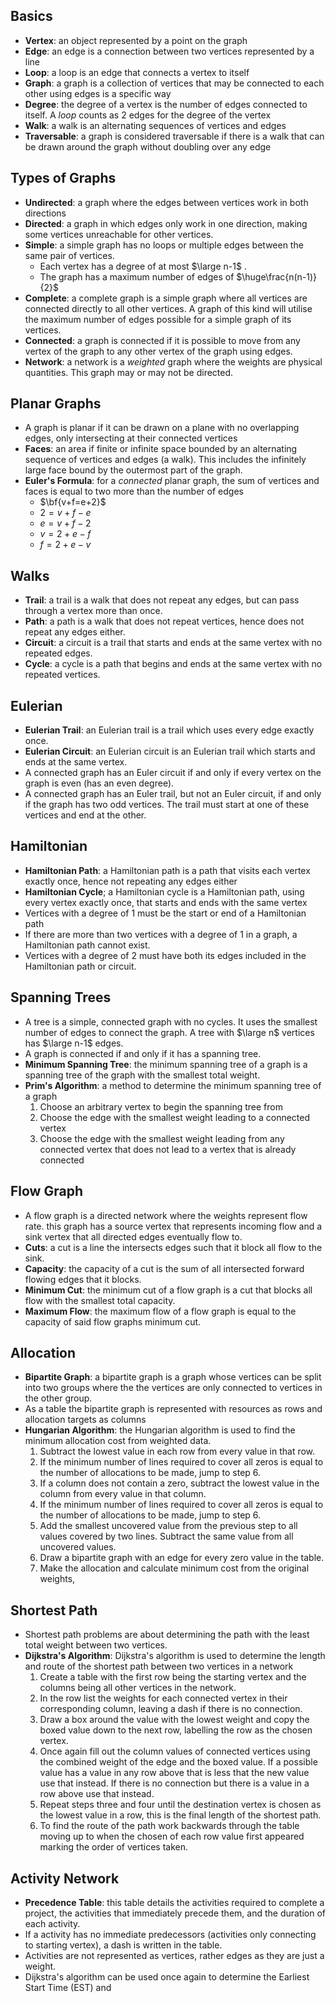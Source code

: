 ## Basics
- **Vertex**: an object represented by a point on the graph
- **Edge**: an edge is a connection between two vertices represented by a line
- **Loop**: a loop is an edge that connects a vertex to itself
- **Graph**: a graph is a collection of vertices that may be connected to each other using edges is a specific way
- **Degree**: the degree of a vertex is the number of edges connected to itself. A *loop* counts as 2 edges for the degree of the vertex
- **Walk**: a walk is an alternating sequences of vertices and edges
- **Traversable**: a graph is considered traversable if there is a walk that can be drawn around the graph without doubling over any edge
## Types of Graphs
- **Undirected**: a graph where the edges between vertices work in both directions
- **Directed**: a graph in which edges only work in one direction, making some vertices unreachable for other vertices.
- **Simple**: a simple graph has no loops or multiple edges between the same pair of vertices. 
	- Each vertex has a degree of at most $\large n-1$ .
	- The graph has a maximum number of edges of $\huge\frac{n(n-1)}{2}$
- **Complete**: a complete graph is a simple graph where all vertices are connected directly to all other vertices. A graph of this kind will utilise the maximum number of edges possible for a simple graph of its vertices.
- **Connected**: a graph is connected if it is possible to move from any vertex of the graph to any other vertex of the graph using edges.
- **Network**: a network is a *weighted* graph where the weights are physical quantities. This graph may or may not be directed.
## Planar Graphs
- A graph is planar if it can be drawn on a plane with no overlapping edges, only intersecting at their connected vertices
- **Faces**: an area if finite or infinite space bounded by an alternating sequence of vertices and edges (a walk). This includes the infinitely large face bound by the outermost part of the graph.
- **Euler's Formula**: for a *connected* planar graph, the sum of vertices and faces is equal to two more than the number of edges
	- $\bf{v+f=e+2}$
	- $2=v+f-e$
	- $e=v+f-2$
	- $v=2+e-f$
	- $f=2+e-v$
## Walks
- **Trail**: a trail is a walk that does not repeat any edges, but can pass through a vertex more than once.
- **Path**: a path is a walk that does not repeat vertices, hence does not repeat any edges either.
- **Circuit**: a circuit is a trail that starts and ends at the same vertex with no repeated edges.
- **Cycle**: a cycle is a path that begins and ends at the same vertex with no repeated vertices.
## Eulerian
- **Eulerian Trail**: an Eulerian trail is a trail which uses every edge exactly once.
- **Eulerian Circuit**: an Eulerian circuit is an Eulerian trail which starts and ends at the same vertex.
- A connected graph has an Euler circuit if and only if every vertex on the graph is even (has an even degree).
- A connected graph has an Euler trail, but not an Euler circuit, if and only if the graph has two odd vertices. The trail must start at one of these vertices and end at the other.
## Hamiltonian 
- **Hamiltonian Path**: a Hamiltonian path is a path that visits each vertex exactly once, hence not repeating any edges either
- **Hamiltonian Cycle**; a Hamiltonian cycle is a Hamiltonian path, using every vertex exactly once, that starts and ends with the same vertex
- Vertices with a degree of $1$ must be the start or end of a Hamiltonian path
- If there are more than two vertices with a degree of $1$ in a graph, a Hamiltonian path cannot exist.
- Vertices with a degree of 2 must have both its edges included in the Hamiltonian path or circuit.
## Spanning Trees
- A tree is a simple, connected graph with no cycles. It uses the smallest number of edges to connect the graph. A tree with $\large n$ vertices has $\large n-1$ edges.
- A graph is connected if and only if it has a spanning tree.
- **Minimum Spanning Tree**: the minimum spanning tree of a graph is a spanning tree of the graph with the smallest total weight.
- **Prim's Algorithm**: a method to determine the minimum spanning tree of a graph
	1. Choose an arbitrary vertex to begin the spanning tree from
	2. Choose the edge with the smallest weight leading to a connected vertex
	3. Choose the edge with the smallest weight leading from any connected vertex that does not lead to a vertex that is already connected
## Flow Graph
- A flow graph is a directed network where the weights represent flow rate. this graph has a source vertex that represents incoming flow and a sink vertex that all directed edges eventually flow to. 
- **Cuts**: a cut is a line the intersects edges such that it block all flow to the sink.
- **Capacity**: the capacity of a cut is the sum of all intersected forward flowing edges that it blocks.
- **Minimum Cut**: the minimum cut of a flow graph is a cut that blocks all flow with the smallest total capacity.
- **Maximum Flow**: the maximum flow of a flow graph is equal to the capacity of said flow graphs minimum cut.
## Allocation
- **Bipartite Graph**: a bipartite graph is a graph whose vertices can be split into two groups where the the vertices are only connected to vertices in the other group.
- As a table the bipartite graph is represented with resources as rows and allocation targets as columns
- **Hungarian Algorithm**: the Hungarian algorithm is used to find the minimum allocation cost from weighted data.
	1. Subtract the lowest value in each row from every value in that row.
	2. If the minimum number of lines required to cover all zeros is equal to the number of allocations to be made, jump to step 6.
	3. If a column does not contain a zero, subtract the lowest value in the column from every value in that column.
	4. If the minimum number of lines required to cover all zeros is equal to the number of allocations to be made, jump to step 6.
	5. Add the smallest uncovered value from the previous step to all values covered by two lines. Subtract the same value from all uncovered values.
	6. Draw a bipartite graph with an edge for every zero value in the table.
	7. Make the allocation and calculate minimum cost from the original weights,
## Shortest Path
- Shortest path problems are about determining the path with the least total weight between two vertices.
- **Dijkstra's Algorithm**: Dijkstra's algorithm is used to determine the length and route of the shortest path between two vertices in a network
	1. Create a table with the first row being the starting vertex and the columns being all other vertices in the network.
	2. In the row list the weights for each connected vertex in their corresponding column, leaving a dash if there is no connection.
	3. Draw a box around the value with the lowest weight and copy the boxed value down to the next row, labelling the row as the chosen vertex.
	4. Once again fill out the column values of connected vertices using the combined weight of the edge and the boxed value. If a possible value has a value in any row above that is less that the new value use that instead. If there is no connection but there is a value in a row above use that instead.
	5. Repeat steps three and four until the destination vertex is chosen as the lowest value in a row, this is the final length of the shortest path.
	6. To find the route of the path work backwards through the table moving up to when the chosen of each row value first appeared marking the order of vertices taken.
## Activity Network
- **Precedence Table**: this table details the activities required to complete a project, the activities that immediately precede them, and the duration of each activity.
- If a activity has no immediate predecessors (activities only connecting to starting vertex), a dash is written in the table.
- Activities are not represented as vertices, rather edges as they are just a weight.
- Dijkstra's algorithm can be used once again to determine the Earliest Start Time (EST) and 